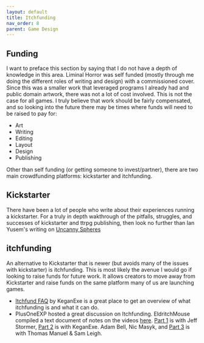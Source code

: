 ```yaml
---
layout: default
title: Itchfunding
nav_order: 8
parent: Game Design
---
```


## Funding
I want to preface this section by saying that I do not have a depth of knowledge in this area. Liminal Horror was self funded (mostly through me doing the different roles of writing and design) with a commissioned cover. Since this was a smaller work that leveraged programs I already had and public domain artwork, there was not a lot of cost involved. This is not the case for all games. I truly believe that work should be fairly compensated, and so looking into the future there may be times where funds will need to be raised to pay for:
- Art
- Writing
- Editing
- Layout
- Design
- Publishing

Other than self funding (or getting someone to invest/partner), there are two main crowdfunding platforms: kickstarter and itchfunding.

## Kickstarter
There have been a lot of people who write about their experiences running a kickstarter. For a truly in depth wakthrough of the pitfalls, struggles, and successes of kickstarter and ttrpg publishing, then look no further than Ian Yusem's writing on [Uncanny Spheres](http://uncannyspheres.blogspot.com/search/label/RPG%20Publishing)

## itchfunding
An alternative to Kickstarter that is newer (but avoids many of the issues with kickstarter) is itchfunding. This is most likely the avenue I would go if looking to raise funds for future work. It allows creators to move away from Kickstarter and raise funds on the same platform many of us are launching games.
- [Itchfund FAQ](https://itchfunding.games/#faq) by KeganExe is a great place to get an overview of what itchfunding is and what it can do.
- PlusOneEXP hosted a great discussion on Itchfunding. EldritchMouse compiled a text document of notes on the videos [here](https://docs.google.com/document/d/1MW7uZ2LS2BHGA2bZlZ9LwgCSzVZAVhzeHF4crxtUeQU/edit#heading=h.s68hu2kptye4). [Part 1](https://www.youtube.com/watch?v=clNyEWtF1Yo&ab_channel=PlusOneExp) is with Jeff Stormer, [Part 2](https://www.youtube.com/watch?v=o5FJiCCoe5c&ab_channel=PlusOneExp) is with KeganExe. Adam Bell, Nic Masyk, and [Part 3](https://www.youtube.com/watch?v=LpsOqZ4sAWU&ab_channel=PlusOneExp) is with Thomas Manuel & Sam Leigh.
